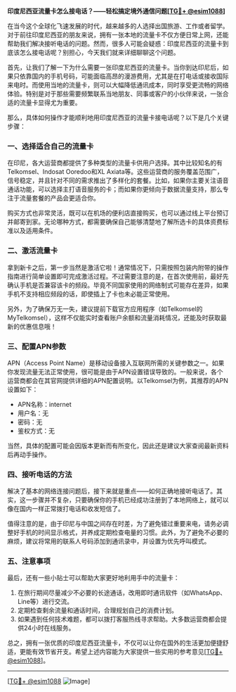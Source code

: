 **印度尼西亚流量卡怎么接电话？——轻松搞定境外通信问题[[TG💪+ @esim1088](https://t.me/s/esim1088)]**

在当今这个全球化飞速发展的时代，越来越多的人选择出国旅游、工作或者留学。对于前往印度尼西亚的朋友来说，拥有一张本地的流量卡不仅方便日常上网，还能帮助我们解决接听电话的问题。然而，很多人可能会疑惑：印度尼西亚的流量卡到底该怎么接电话呢？别担心，今天我们就来详细聊聊这个问题。

首先，让我们了解一下为什么需要一张印度尼西亚的流量卡。当你到达印尼后，如果只依靠国内的手机号码，可能面临高昂的漫游费用，尤其是在打电话或接收国际来电时。而使用当地的流量卡，则可以大幅降低通讯成本，同时享受更流畅的网络体验。特别是对于那些需要频繁联系当地朋友、同事或客户的小伙伴来说，一张合适的流量卡显得尤为重要。

那么，具体如何操作才能顺利地用印度尼西亚的流量卡接电话呢？以下是几个关键步骤：

### **一、选择适合自己的流量卡**
在印尼，各大运营商都提供了多种类型的流量卡供用户选择。其中比较知名的有Telkomsel、Indosat Ooredoo和XL Axiata等。这些运营商的服务覆盖范围广，信号稳定，并且针对不同的需求推出了多样化的套餐。比如，如果你主要关注语音通话功能，可以选择主打语音服务的卡；而如果你更倾向于数据流量支持，那么专注于流量套餐的产品会更适合你。

购买方式也非常灵活，既可以在机场的便利店直接购买，也可以通过线上平台预订并邮寄到家。无论哪种方式，都需要确保自己能够清楚地了解所选卡的具体资费标准以及适用条件。

### **二、激活流量卡**
拿到新卡之后，第一步当然是激活它啦！通常情况下，只需按照包装内附带的操作指南进行简单设置即可完成激活过程。不过需要注意的是，在首次使用前，最好先确认手机是否兼容该卡的频段。毕竟不同国家使用的网络制式可能存在差异，如果手机不支持相应频段的话，即使插上了卡也未必能正常使用。

另外，为了确保万无一失，建议提前下载官方应用程序（如Telkomsel的MyTelkomsel），这样不仅能实时查看账户余额和流量消耗情况，还能及时获取最新的优惠信息哦！

### **三、配置APN参数**
APN（Access Point Name）是移动设备接入互联网所需的关键参数之一。如果你发现流量无法正常使用，很可能是由于APN设置错误导致的。一般来说，各个运营商都会在其官网提供详细的APN配置说明。以Telkomsel为例，其推荐的APN设置如下：
- APN名称：internet
- 用户名：无
- 密码：无
- 鉴权方式：无

当然，具体的配置可能会因版本更新而有所变化，因此还是建议大家查阅最新资料后再动手操作。

### **四、接听电话的方法**
解决了基本的网络连接问题后，接下来就是重点——如何正确地接听电话了。其实，这一步骤并不复杂，只要确保你的手机已经成功注册到了本地网络上，就可以像在国内一样正常拨打电话和收发短信了。

值得注意的是，由于印尼与中国之间存在时差，为了避免错过重要来电，请务必调整好手机的时间显示格式，并养成定期检查电量的习惯。此外，为了避免不必要的麻烦，建议将常用的联系人号码添加到通讯录中，并设置为优先呼叫模式。

### **五、注意事项**
最后，还有一些小贴士可以帮助大家更好地利用手中的流量卡：
1. 在旅行期间尽量减少不必要的长途通话，改用即时通讯软件（如WhatsApp、Line等）进行交流。
2. 定期检查剩余流量和通话时间，合理规划自己的消费计划。
3. 如果遇到任何技术难题，都可以拨打客服热线寻求帮助。大多数运营商都会提供24小时在线服务。

总之，拥有一张优质的印度尼西亚流量卡，不仅可以让你在国外的生活更加便捷舒适，更能有效节省开支。希望上述内容能为大家提供一些实用的参考意见[[TG💪+ @esim1088](https://t.me/s/esim1088)]。

---

[[TG💪+ @esim1088](https://t.me/s/esim1088) ![Image](https://i.postimg.cc/4NQfJmqS/Snipaste-2025-05-13-00-14-12.png)]